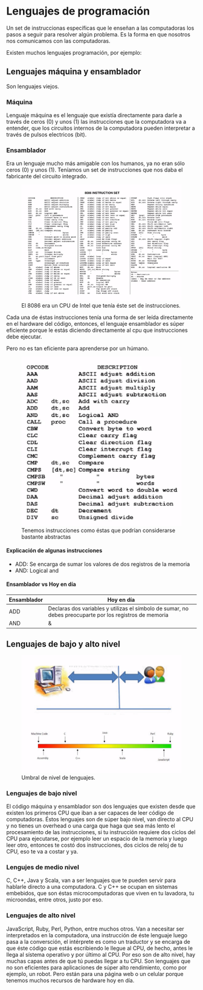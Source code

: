 # Lenguajes de programación

Un set de instruccionas específicas que le enseñan a las computadoras los pasos a seguir para resolver algún problema. Es la forma en que nosotros nos comunicamos con las computadoras.

Existen muchos lenguajes programación, por ejemplo:

## Lenguajes máquina y ensamblador

Son lenguajes viejos.

### Máquina

Lenguaje máquina es el lenguaje que existía directamente para darle a través de ceros (0) y unos (1) las instrucciones que la computadora va a entender, que los circuitos internos de la computadora pueden interpretar a través de pulsos electricos (bit).

### Ensamblador

Era un lenguaje mucho más amigable con los humanos, ya no eran sólo ceros (0) y unos (1). Teníamos un set de instrucciones que nos daba el fabricante del circuito integrado.

<figure>
    <img id="img1" src="../../assets/introduccion_a_los_algoritmos/lenguajes_de_programacion/1.png" alt="img1"/>
    <figcaption>El 8086 era un CPU de Intel que tenía éste set de instrucciones.</figcaption>
</figure>

Cada una de éstas instrucciones tenía una forma de ser leída directamente en el hardware del código, entonces, el lenguaje ensamblador es súper eficiente porque le estás diciendo directamente al cpu que instrucciones debe ejecutar.

Pero no es tan eficiente para aprenderse por un húmano.

<figure>
    <img id="img2" src="../../assets/introduccion_a_los_algoritmos/lenguajes_de_programacion/2.png" alt="img2"/>
    <figcaption>Tenemos instrucciones como éstas que podrían considerarse bastante abstractas</figcaption>
</figure>

#### Explicación de algunas instrucciones

- ADD: Se encarga de sumar los valores de dos registros de la memoria
- AND: Logical and

#### Ensamblador vs Hoy en día

<table>
    <thead>
        <tr>
            <th>Ensamblador</th>
            <th>Hoy en día</th>
        </tr>
    </thead>
    </tbody>
        <tr>
            <td>ADD</td>
            <td>Declaras dos variables y utilizas el símbolo de sumar, no debes preocuparte por los registros de memoria</td>
        </tr>
        <tr>
            <td>AND</td>
            <td>&</td>
        </tr>
    <tbody>
</table>


## Lenguajes de bajo y alto nivel

<figure>
    <img id="img3" src="../../assets/introduccion_a_los_algoritmos/lenguajes_de_programacion/3.png" alt="img3"/>
    <figcaption>Umbral de nivel de lenguajes.</figcaption>
</figure>

### Lenguajes de bajo nivel

El código máquina y ensamblador son dos lenguajes que existen desde que existen los primeros CPU que iban a ser capaces de leer código de computadoras. Éstos lenguajes son de súper bajo nivel, van directo al CPU y no tienes un overhead o una carga que haga que sea más lento el procesamiento de las instrucciones, si tu instrucción requiere dos ciclos del CPU para ejecutarse, por ejemplo leer un espacio de la memoria y luego leer otro, entonces te costó dos instrucciones, dos ciclos de reloj de tu CPU, eso te va a costar y ya.

### Lengujes de medio nivel

C, C++, Java y Scala, van a ser lenguajes que te pueden servir para hablarle directo a una computadora. C y C++ se ocupan en sistemas embebidos, que son éstas microcomputadoras que viven en tu lavadora, tu microondas, entre otros, justo por eso.

### Lenguajes de alto nivel

JavaScript, Ruby, Perl, Python, entre muchos otros. Van a necesitar ser interpretados en la computadora, una instrucción de éste lenguaje luego pasa a la conversción, el intérprete es como un traductor y se encarga de que éste código que estás escribiendo le llegue al CPU, de hecho, antes le llega al sístema operativo y por último al CPU. Por eso son de alto nivel, hay muchas capas antes de que tú puedas llegar a tu CPU. Son lenguajes que no son eficientes para aplicaciones de súper alto rendimiento, como por ejemplo, un robot. Pero están para una página web o un celular porque tenemos muchos recursos de hardware hoy en día.